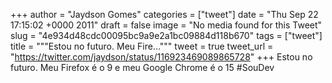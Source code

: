 
+++
author = "Jaydson Gomes"
categories = ["tweet"]
date = "Thu Sep 22 17:15:02 +0000 2011"
draft = false
image = "No media found for this Tweet"
slug = "4e934d48cdc00095bc9a9e2a1bc09884d118b670"
tags = ["tweet"]
title = """Estou no futuro. Meu Fire..."""
tweet = true
tweet_url = "https://twitter.com/jaydson/status/116923469089865728"
+++
Estou no futuro. Meu Firefox é o 9 e meu Google Chrome é o 15 #SouDev
